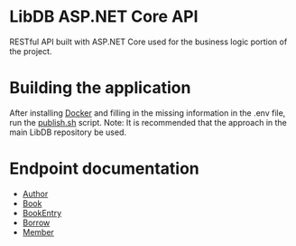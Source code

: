 # LibDB ASP.NET Core API

RESTful API built with ASP.NET Core used for the business logic portion of the project.

# Building the application

After installing [Docker](https://www.docker.com/) and filling in the missing information in the .env file, run the [publish.sh](https://github.com/HHACarvalho/libdb-dotnet/blob/main/publish.sh) script. Note: It is recommended that the approach in the main LibDB repository be used.

# Endpoint documentation

- [Author](docs/author.md)
- [Book](docs/book.md)
- [BookEntry](docs/book_entry_.md)
- [Borrow](docs/borrow.md)
- [Member](docs/member.md)
